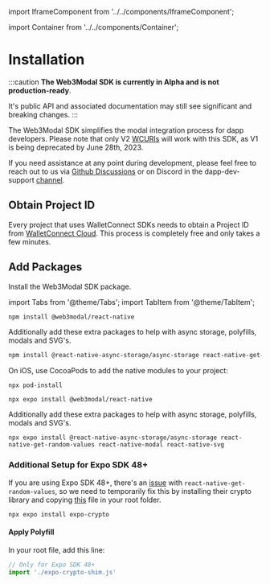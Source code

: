 import IframeComponent from '../../components/IframeComponent';

import Container from '../../components/Container';

# Installation

:::caution
**The Web3Modal SDK is currently in Alpha and is not production-ready**.

It's public API and associated documentation may still see significant and breaking changes.
:::


The Web3Modal SDK simplifies the modal integration process for dapp developers. Please note that only V2 [WCURIs](../../specs/clients/core/pairing/pairing-uri) will work with this SDK, as V1 is being deprecated by June 28th, 2023.

If you need assistance at any point during development, please feel free to reach out to us via [Github Discussions](https://github.com/orgs/WalletConnect/discussions) or on Discord in the dapp-dev-support [channel](https://discord.com/channels/492410046307631105/1040019697271328838).

## Obtain Project ID

Every project that uses WalletConnect SDKs needs to obtain a Project ID from [WalletConnect Cloud](https://cloud.walletconnect.com/sign-in). This process is completely free and only takes a few minutes.

## Add Packages

Install the Web3Modal SDK package.

import Tabs from '@theme/Tabs';
import TabItem from '@theme/TabItem';

<Tabs>
<TabItem value="rn-cli" label="React Native CLI">

```bash npm2yarn
npm install @web3modal/react-native
```

Additionally add these extra packages to help with async storage, polyfills, modals and SVG's.

```bash npm2yarn
npm install @react-native-async-storage/async-storage react-native-get-random-values react-native-modal react-native-svg
```

On iOS, use CocoaPods to add the native modules to your project:

```
npx pod-install
```

</TabItem>

<TabItem value="expo" label="Expo">

```
npx expo install @web3modal/react-native
```

Additionally add these extra packages to help with async storage, polyfills, modals and SVG's.

```
npx expo install @react-native-async-storage/async-storage react-native-get-random-values react-native-modal react-native-svg
```

### Additional Setup for Expo SDK 48+

If you are using Expo SDK 48+, there's an [issue](https://github.com/expo/expo/issues/17270) with `react-native-get-random-values`, so we need to temporarily fix this by installing their crypto library and copying [this](https://github.com/WalletConnect/web3modal-react-native/blob/main/example/expo-crypto-shim.js) file in your root folder.

```
npx expo install expo-crypto
```

#### Apply Polyfill

In your root file, add this line:

```javascript
// Only for Expo SDK 48+
import './expo-crypto-shim.js'
```

</TabItem>

</Tabs>

<IframeComponent />
